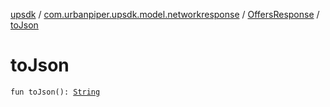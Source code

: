 [upsdk](../../index.md) / [com.urbanpiper.upsdk.model.networkresponse](../index.md) / [OffersResponse](index.md) / [toJson](./to-json.md)

# toJson

`fun toJson(): `[`String`](https://kotlinlang.org/api/latest/jvm/stdlib/kotlin/-string/index.html)